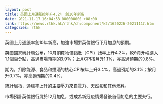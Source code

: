 ```yaml
---
layout: post
title: 英國上月通脹按年升4.2%　創10年新高
date: 2021-11-17 16:04:53.000000000 +08:00
link: https://news.rthk.hk/rthk/ch/component/k2/1620226-20211117.htm
categories: rthk
---
```


英國上月通脹率創10年新高，加強市場對英倫銀行下月加息的預期。

英國國家統計局公布，10月消費物價指數（CPI）按年上升4.2%，較9月升幅擴大1.1個百分點，高過市場預期的3.9%；上月CPI按月升1.1%，亦高過預期的0.8%。

期內，扣除能源、食品和煙酒的核心CPI按年上升3.4%，高過預期的3.1%；按月升0.7%，亦高過預期的0.4%。

統計局指，通脹率上升的主要壓力來自電力、天然氣和其他燃料。

市場預計英倫銀行將於12月加息，或成為新冠疫情爆發後首個加息的主要央行。
